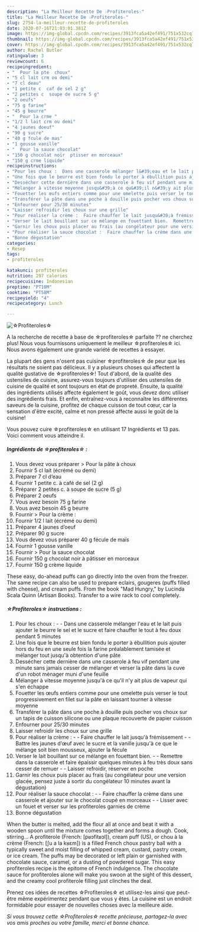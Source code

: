 ```yaml
---
description: "La Meilleur Recette De ☆Profiteroles☆"
title: "La Meilleur Recette De ☆Profiteroles☆"
slug: 2754-la-meilleur-recette-de-profiteroles
date: 2020-07-16T21:03:01.381Z
image: https://img-global.cpcdn.com/recipes/3913fca5a42ef491/751x532cq70/☆profiteroles☆-photo-principale-de-la-recette.jpg
thumbnail: https://img-global.cpcdn.com/recipes/3913fca5a42ef491/751x532cq70/☆profiteroles☆-photo-principale-de-la-recette.jpg
cover: https://img-global.cpcdn.com/recipes/3913fca5a42ef491/751x532cq70/☆profiteroles☆-photo-principale-de-la-recette.jpg
author: Rachel Butler
ratingvalue: 3
reviewcount: 6
recipeingredient:
- "  Pour la pte  choux"
- "5 cl lait crm ou demi"
- "7 cl deau"
- "1 petite c  caf de sel 2 g"
- "2 petites c  soupe de sucre 5 g"
- "2 oeufs"
- "75 g farine"
- "45 g beurre"
- "  Pour la crme "
- "1/2 l lait crm ou demi"
- "4 jaunes doeuf"
- "90 g sucre"
- "40 g fcule de mas"
- "1 gousse vanille"
- "  Pour la sauce chocolat"
- "150 g chocolat noir  ptisser en morceaux"
- "150 g crme liquide"
recipeinstructions:
- "Pour les choux :  Dans une casserole mélanger l&#39;eau et le lait puis ajouter le beurre le sel et le sucre et faire chauffer le tout à feu doux pendant 5 minutes"
- "Une fois que le beurre est bien fondu le porter à ébullition puis ajouter hors du feu en une seule fois la farine préalablement tamisée et mélanger tout jusqu&#39;à obtention d&#39;une pâte"
- "Dessécher cette dernière dans une casserole à feu vif pendant une minute sans jamais cesser de mélanger et verser la pâte dans la cuve d&#39;un robot ménager muni d&#39;une feuille"
- "Mélanger à vitesse moyenne jusqu&#39;à ce qu&#39;il n&#39;y ait plus de vapeur qui s&#39;en échappe"
- "Fouetter les œufs entiers comme pour une omelette puis verser le tout progressivement en filet sur la pâte en laissant tourner à vitesse moyenne"
- "Transférer la pâte dans une poche à douille puis pocher vos choux sur un tapis de cuisson silicone ou une plaque recouverte de papier cuisson"
- "Enfourner pour 25/30 minutes"
- "Laisser refroidir les choux sur une grille"
- "Pour réaliser la crème :  Faire chauffer le lait jusqu&#39;à frémissement  Battre les jaunes d’œuf avec le sucre et la vanille jusqu&#39;à ce que le mélange soit bien mousseux, ajouter la fécule"
- "Verser le lait bouillant sur ce mélange en fouettant bien.  Remettre dans la casserole et faire épaissir quelques minutes à feu très doux sans cesser de remuer  Laisser refroidir, réserver en poche"
- "Garnir les choux puis placer au frais (au congélateur pour une version glacée, pensez juste à sortir du congélateur 10 minutes avant la dégustation)"
- "Pour réaliser la sauce chocolat :  Faire chauffer la crème dans une casserole et ajouter sur le chocolat coupé en morceaux  Lisser avec un fouet et verser sur les profiteroles garnies de crème"
- "Bonne dégustation"
categories:
- Resep
tags:
- profiteroles

katakunci: profiteroles 
nutrition: 297 calories
recipecuisine: Indonesian
preptime: "PT10M"
cooktime: "PT58M"
recipeyield: "4"
recipecategory: Lunch

---
```



![☆Profiteroles☆](https://img-global.cpcdn.com/recipes/3913fca5a42ef491/751x532cq70/☆profiteroles☆-photo-principale-de-la-recette.jpg)

A la recherche de recette à base de ☆profiteroles☆ parfaite ?? ne cherchez plus! Nous vous fournissons uniquement le meilleur ☆profiteroles☆ ici. Nous avons également une grande variété de recettes à essayer.

La plupart des gens n'osent pas cuisiner ☆profiteroles☆ de peur que les résultats ne soient pas délicieux. Il y a plusieurs choses qui affectent la qualité gustative de ☆profiteroles☆! Tout d'abord, de la qualité des ustensiles de cuisine, assurez-vous toujours d'utiliser des ustensiles de cuisine de qualité et sont toujours en état de propreté. Ensuite, la qualité des ingrédients utilisés affecte également le goût, vous devez donc utiliser des ingrédients frais. Et enfin, entraînez-vous à reconnaître les différentes saveurs de la cuisine, profitez de chaque cuisson de tout cœur, car la sensation d'être excité, calme et non pressé affecte aussi le goût de la cuisine!

<!--inarticleads1-->

Vous pouvez cuire ☆profiteroles☆ en utilisant 17 Ingrédients et 13 pas. Voici comment vous atteindre il.

##### Ingrédients de ☆profiteroles☆ :

1. Vous devez vous préparer  &gt; Pour la pâte à choux
1. Fournir 5 cl lait (écrémé ou demi)
1. Préparer 7 cl d’eau
1. Fournir 1 petite c. à café de sel (2 g)
1. Préparer 2 petites c. à soupe de sucre (5 g)
1. Préparer 2 oeufs
1. Vous avez besoin 75 g farine
1. Vous avez besoin 45 g beurre
1. Fournir  &gt; Pour la crème :
1. Fournir 1/2 l lait (écrémé ou demi)
1. Préparer 4 jaunes d’oeuf
1. Préparer 90 g sucre
1. Vous devez vous préparer 40 g fécule de maïs
1. Fournir 1 gousse vanille
1. Fournir  &gt; Pour la sauce chocolat
1. Fournir 150 g chocolat noir à pâtisser en morceaux
1. Fournir 150 g crème liquide


These easy, do-ahead puffs can go directly into the oven from the freezer. The same recipe can also be used to prepare eclairs, gougeres (puffs filled with cheese), and cream puffs. From the book &#34;Mad Hungry,&#34; by Lucinda Scala Quinn (Artisan Books). Transfer to a wire rack to cool completely. 

<!--inarticleads2-->

##### ☆Profiteroles☆ instructions :

1. Pour les choux : -  - Dans une casserole mélanger l&#39;eau et le lait puis ajouter le beurre le sel et le sucre et faire chauffer le tout à feu doux pendant 5 minutes
1. Une fois que le beurre est bien fondu le porter à ébullition puis ajouter hors du feu en une seule fois la farine préalablement tamisée et mélanger tout jusqu&#39;à obtention d&#39;une pâte
1. Dessécher cette dernière dans une casserole à feu vif pendant une minute sans jamais cesser de mélanger et verser la pâte dans la cuve d&#39;un robot ménager muni d&#39;une feuille
1. Mélanger à vitesse moyenne jusqu&#39;à ce qu&#39;il n&#39;y ait plus de vapeur qui s&#39;en échappe
1. Fouetter les œufs entiers comme pour une omelette puis verser le tout progressivement en filet sur la pâte en laissant tourner à vitesse moyenne
1. Transférer la pâte dans une poche à douille puis pocher vos choux sur un tapis de cuisson silicone ou une plaque recouverte de papier cuisson
1. Enfourner pour 25/30 minutes
1. Laisser refroidir les choux sur une grille
1. Pour réaliser la crème : -  - Faire chauffer le lait jusqu&#39;à frémissement -  - Battre les jaunes d’œuf avec le sucre et la vanille jusqu&#39;à ce que le mélange soit bien mousseux, ajouter la fécule
1. Verser le lait bouillant sur ce mélange en fouettant bien. -  - Remettre dans la casserole et faire épaissir quelques minutes à feu très doux sans cesser de remuer -  - Laisser refroidir, réserver en poche
1. Garnir les choux puis placer au frais (au congélateur pour une version glacée, pensez juste à sortir du congélateur 10 minutes avant la dégustation)
1. Pour réaliser la sauce chocolat : -  - Faire chauffer la crème dans une casserole et ajouter sur le chocolat coupé en morceaux -  - Lisser avec un fouet et verser sur les profiteroles garnies de crème
1. Bonne dégustation


When the butter is melted, add the flour all at once and beat it with a wooden spoon until the mixture comes together and forms a dough. Cook, stirring… A profiterole (French: [pʁɔfitʁɔl]), cream puff (US), or chou à la crème (French: [ʃu a la kʁɛm]) is a filled French choux pastry ball with a typically sweet and moist filling of whipped cream, custard, pastry cream, or ice cream. The puffs may be decorated or left plain or garnished with chocolate sauce, caramel, or a dusting of powdered sugar. This easy profiteroles recipe is the epitome of French indulgence. The chocolate sauce for profiteroles alone will make you swoon at the sight of this dessert, and the creamy cool profiterole filling just clinches the deal. 

<!--inarticleads1-->

<p>
Prenez ces idées de recettes ☆Profiteroles☆ et utilisez-les ainsi que peut-être même expérimentez pendant que vous y êtes. La cuisine est un endroit formidable pour essayer de nouvelles choses avec la meilleure aide.
</p>

<p>
<i>Si vous trouvez cette ☆Profiteroles☆ recette précieuse, partagez-la avec vos amis proches ou votre famille, merci et bonne chance.</i>
</p>
